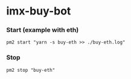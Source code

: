 # imx-buy-bot

### Start (example with eth)

```
pm2 start "yarn -s buy-eth >> ./buy-eth.log"
```

### Stop

```
pm2 stop "buy-eth"
```